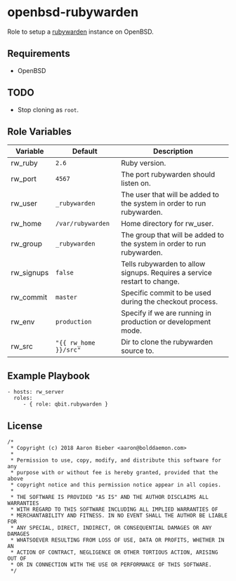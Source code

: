 openbsd-rubywarden
=========

Role to setup a [rubywarden](https://github.com/jcs/rubywarden) instance on OpenBSD.

Requirements
------------

- OpenBSD

TODO
----

- Stop cloning as `root`.

Role Variables
--------------

| Variable | Default | Description |
|--------- | ------- | ----------- |
| rw_ruby | `2.6` | Ruby version. |
| rw_port  | `4567`  | The port rubywarden should listen on. |
| rw_user  | `_rubywarden` | The user that will be added to the system in order to run rubywarden. |
| rw_home  | `/var/rubywarden` | Home directory for rw_user. |
| rw_group  | `_rubywarden` | The group that will be added to the system in order to run rubywarden. |
| rw_signups | `false` | Tells rubywarden to allow signups. Requires a service restart to change. |
| rw_commit | `master` | Specific commit to be used during the checkout process. |
| rw_env | `production` | Specify if we are running in production or development mode. |
| rw_src | `"{{ rw_home }}/src"` | Dir to clone the rubywarden source to. |

Example Playbook
----------------

    - hosts: rw_server
      roles:
         - { role: qbit.rubywarden }

License
-------

```
/*
 * Copyright (c) 2018 Aaron Bieber <aaron@bolddaemon.com>
 *
 * Permission to use, copy, modify, and distribute this software for any
 * purpose with or without fee is hereby granted, provided that the above
 * copyright notice and this permission notice appear in all copies.
 *
 * THE SOFTWARE IS PROVIDED "AS IS" AND THE AUTHOR DISCLAIMS ALL WARRANTIES
 * WITH REGARD TO THIS SOFTWARE INCLUDING ALL IMPLIED WARRANTIES OF
 * MERCHANTABILITY AND FITNESS. IN NO EVENT SHALL THE AUTHOR BE LIABLE FOR
 * ANY SPECIAL, DIRECT, INDIRECT, OR CONSEQUENTIAL DAMAGES OR ANY DAMAGES
 * WHATSOEVER RESULTING FROM LOSS OF USE, DATA OR PROFITS, WHETHER IN AN
 * ACTION OF CONTRACT, NEGLIGENCE OR OTHER TORTIOUS ACTION, ARISING OUT OF
 * OR IN CONNECTION WITH THE USE OR PERFORMANCE OF THIS SOFTWARE.
 */
 ```
